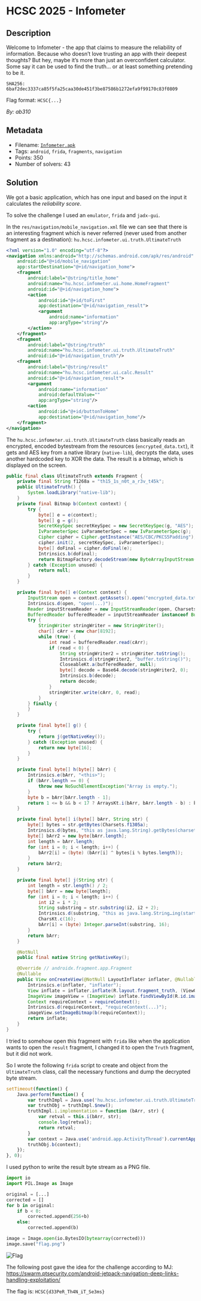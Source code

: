 # HCSC 2025 - Infometer

## Description

Welcome to Infometer - the app that claims to measure the reliability of information. Because who doesn’t love trusting an app with their deepest thoughts? But hey, maybe it’s more than just an overconfident calculator. Some say it can be used to find the truth... or at least something pretending to be it.

```
SHA256: 6baf2dec3337ca85f5fa25caa30de451f3be87586b1272efa9f99170c83f0809
```

Flag format: `HCSC{...}`

*By: ab310*

## Metadata

- Filename: [`Infometer.apk`](files/Infometer.apk)
- Tags: `android`, `frida`, `fragments`, `navigation`
- Points: 350
- Number of solvers: 43

## Solution

We got a basic application, which has one input and based on the input it calculates the *reliability score*.

To solve the challenge I used an `emulator`, `frida` and `jadx-gui`.

In the `res/navigation/mobile_navigation.xml` file we can see that there is an interesting fragment which is never referred (never used from another fragment as a destination): `hu.hcsc.infometer.ui.truth.UltimateTruth`

```xml
<?xml version="1.0" encoding="utf-8"?>
<navigation xmlns:android="http://schemas.android.com/apk/res/android" xmlns:app="http://schemas.android.com/apk/res-auto"
    android:id="@+id/mobile_navigation"
    app:startDestination="@+id/navigation_home">
    <fragment
        android:label="@string/title_home"
        android:name="hu.hcsc.infometer.ui.home.HomeFragment"
        android:id="@+id/navigation_home">
        <action
            android:id="@+id/toFirst"
            app:destination="@+id/navigation_result">
            <argument
                android:name="information"
                app:argType="string"/>
        </action>
    </fragment>
    <fragment
        android:label="@string/truth"
        android:name="hu.hcsc.infometer.ui.truth.UltimateTruth"
        android:id="@+id/navigation_truth"/>
    <fragment
        android:label="@string/result"
        android:name="hu.hcsc.infometer.ui.calc.Result"
        android:id="@+id/navigation_result">
        <argument
            android:name="information"
            android:defaultValue=""
            app:argType="string"/>
        <action
            android:id="@+id/buttonToHome"
            app:destination="@+id/navigation_home"/>
    </fragment>
</navigation>
```

The `hu.hcsc.infometer.ui.truth.UltimateTruth` class basically reads an encrypted, encoded bytestream from the resources (`encrypted_data.txt`), it gets and AES key from a native library (`native-lib`), decrypts the data, uses another hardcoded key to XOR the data. The result is a bitmap, which is displayed on the screen.

```java
public final class UltimateTruth extends Fragment {
    private final String f1268a = "th15_1s_n0t_a_r3v_t45k";
    public UltimateTruth() {
        System.loadLibrary("native-lib");
    }
    private final Bitmap b(Context context) {
        try {
            byte[] e = e(context);
            byte[] g = g();
            SecretKeySpec secretKeySpec = new SecretKeySpec(g, "AES");
            IvParameterSpec ivParameterSpec = new IvParameterSpec(g);
            Cipher cipher = Cipher.getInstance("AES/CBC/PKCS5Padding");
            cipher.init(2, secretKeySpec, ivParameterSpec);
            byte[] doFinal = cipher.doFinal(e);
            Intrinsics.b(doFinal);
            return BitmapFactory.decodeStream(new ByteArrayInputStream(i(h(doFinal), this.f1268a)));
        } catch (Exception unused) {
            return null;
        }
    }

    private final byte[] e(Context context) {
        InputStream open = context.getAssets().open("encrypted_data.txt");
        Intrinsics.d(open, "open(...)");
        Reader inputStreamReader = new InputStreamReader(open, Charsets.f1305a);
        BufferedReader bufferedReader = inputStreamReader instanceof BufferedReader ? (BufferedReader) inputStreamReader : new BufferedReader(inputStreamReader, 8192);
        try {
            StringWriter stringWriter = new StringWriter();
            char[] cArr = new char[8192];
            while (true) {
                int read = bufferedReader.read(cArr);
                if (read < 0) {
                    String stringWriter2 = stringWriter.toString();
                    Intrinsics.d(stringWriter2, "buffer.toString()");
                    CloseableKt.a(bufferedReader, null);
                    byte[] decode = Base64.decode(stringWriter2, 0);
                    Intrinsics.b(decode);
                    return decode;
                }
                stringWriter.write(cArr, 0, read);
            }
        } finally {
        }
    }

    private final byte[] g() {
        try {
            return j(getNativeKey());
        } catch (Exception unused) {
            return new byte[16];
        }
    }

    private final byte[] h(byte[] bArr) {
        Intrinsics.e(bArr, "<this>");
        if (bArr.length == 0) {
            throw new NoSuchElementException("Array is empty.");
        }
        byte b = bArr[bArr.length - 1];
        return 1 <= b && b < 17 ? ArraysKt.i(bArr, bArr.length - b) : bArr;
    }

    private final byte[] i(byte[] bArr, String str) {
        byte[] bytes = str.getBytes(Charsets.f1305a);
        Intrinsics.d(bytes, "this as java.lang.String).getBytes(charset)");
        byte[] bArr2 = new byte[bArr.length];
        int length = bArr.length;
        for (int i = 0; i < length; i++) {
            bArr2[i] = (byte) (bArr[i] ^ bytes[i % bytes.length]);
        }
        return bArr2;
    }

    private final byte[] j(String str) {
        int length = str.length() / 2;
        byte[] bArr = new byte[length];
        for (int i = 0; i < length; i++) {
            int i2 = i * 2;
            String substring = str.substring(i2, i2 + 2);
            Intrinsics.d(substring, "this as java.lang.String…ing(startIndex, endIndex)");
            CharsKt.c(16);
            bArr[i] = (byte) Integer.parseInt(substring, 16);
        }
        return bArr;
    }

    @NotNull
    public final native String getNativeKey();

    @Override // androidx.fragment.app.Fragment
    @Nullable
    public View onCreateView(@NotNull LayoutInflater inflater, @Nullable ViewGroup viewGroup, @Nullable Bundle bundle) {
        Intrinsics.e(inflater, "inflater");
        View inflate = inflater.inflate(R.layout.fragment_truth, (ViewGroup) null);
        ImageView imageView = (ImageView) inflate.findViewById(R.id.imageView);
        Context requireContext = requireContext();
        Intrinsics.d(requireContext, "requireContext(...)");
        imageView.setImageBitmap(b(requireContext));
        return inflate;
    }
}
```

I tried to somehow open this fragment with `frida` like when the application wants to open the `result` fragment, I changed it to open the `Truth` fragment, but it did not work.

So I wrote the following `frida` script to create and object from the `UltimateTruth` class, call the necessary functions and dump the decrypted byte stream.

```javascript
setTimeout(function() {
    Java.perform(function() { 
        var truthImpl = Java.use('hu.hcsc.infometer.ui.truth.UltimateTruth');
        var truthObj = truthImpl.$new();
        truthImpl.i.implementation = function (bArr, str) {
            var retval = this.i(bArr, str);
            console.log(retval);
            return retval;
        }
        var context = Java.use('android.app.ActivityThread').currentApplication().getApplicationContext();
        truthObj.b(context);
    });
}, 0);
```

I used python to write the result byte stream as a PNG file.

```python
import io
import PIL.Image as Image

original = [...]
corrected = []
for b in original:
    if b < 0:
        corrected.append(256+b)
    else:
        corrected.append(b)

image = Image.open(io.BytesIO(bytearray(corrected)))
image.save("flag.png")
```

![Flag](files/flag.png)

The following post gave the idea for the challenge according to MJ: <https://swarm.ptsecurity.com/android-jetpack-navigation-deep-links-handling-exploitation/>

The flag is: `HCSC{d33PeR_Th4N_iT_Se3ms}`